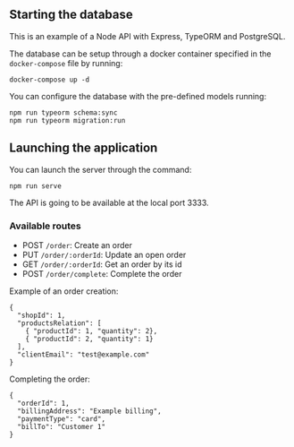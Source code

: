 ## Starting the database

This is an example of a Node API with Express, TypeORM and PostgreSQL.

The database can be setup through a docker container specified in the `docker-compose` file by running:

    docker-compose up -d
 
You can configure the database with the pre-defined models running:

    npm run typeorm schema:sync
    npm run typeorm migration:run


## Launching the application

You can launch the server through the command:

    npm run serve

The API is going to be available at the local port 3333.

### Available routes

 - POST `/order`: Create an order
 - PUT `/order/:orderId`: Update an open order
 - GET `/order/:orderId`: Get an order by its id
 - POST `/order/complete`: Complete the order

Example of an order creation:

    { 
      "shopId": 1,
      "productsRelation": [
        { "productId": 1, "quantity": 2},
        { "productId": 2, "quantity": 1}
      ],
      "clientEmail": "test@example.com"
    }
    
Completing the order:

    { 
      "orderId": 1,
      "billingAddress": "Example billing",
      "paymentType": "card",
      "billTo": "Customer 1"
    }
